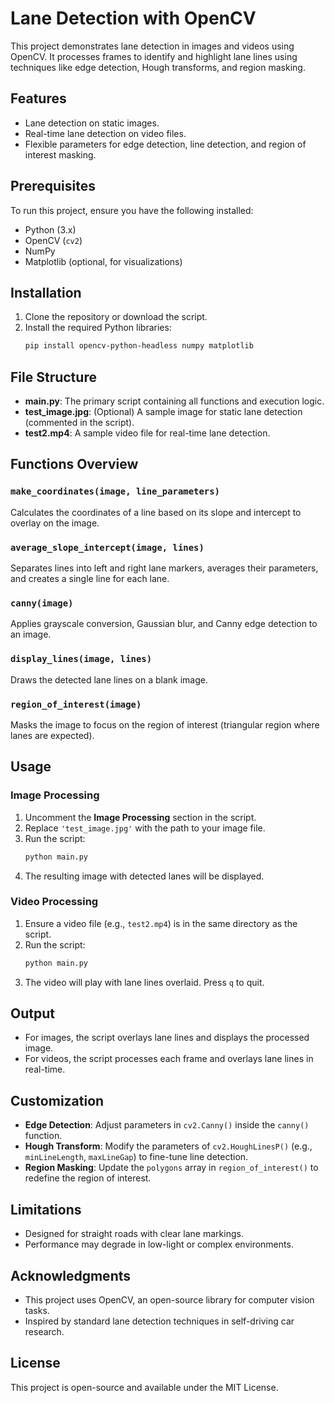 # Lane Detection with OpenCV

This project demonstrates lane detection in images and videos using OpenCV. It processes frames to identify and highlight lane lines using techniques like edge detection, Hough transforms, and region masking.

## Features
- Lane detection on static images.
- Real-time lane detection on video files.
- Flexible parameters for edge detection, line detection, and region of interest masking.

## Prerequisites
To run this project, ensure you have the following installed:
- Python (3.x)
- OpenCV (`cv2`)
- NumPy
- Matplotlib (optional, for visualizations)

## Installation
1. Clone the repository or download the script.
2. Install the required Python libraries:
   ```bash
   pip install opencv-python-headless numpy matplotlib
   ```

## File Structure
- **main.py**: The primary script containing all functions and execution logic.
- **test_image.jpg**: (Optional) A sample image for static lane detection (commented in the script).
- **test2.mp4**: A sample video file for real-time lane detection.

## Functions Overview
### `make_coordinates(image, line_parameters)`
Calculates the coordinates of a line based on its slope and intercept to overlay on the image.

### `average_slope_intercept(image, lines)`
Separates lines into left and right lane markers, averages their parameters, and creates a single line for each lane.

### `canny(image)`
Applies grayscale conversion, Gaussian blur, and Canny edge detection to an image.

### `display_lines(image, lines)`
Draws the detected lane lines on a blank image.

### `region_of_interest(image)`
Masks the image to focus on the region of interest (triangular region where lanes are expected).

## Usage
### Image Processing
1. Uncomment the **Image Processing** section in the script.
2. Replace `'test_image.jpg'` with the path to your image file.
3. Run the script:
   ```bash
   python main.py
   ```
4. The resulting image with detected lanes will be displayed.

### Video Processing
1. Ensure a video file (e.g., `test2.mp4`) is in the same directory as the script.
2. Run the script:
   ```bash
   python main.py
   ```
3. The video will play with lane lines overlaid. Press `q` to quit.

## Output
- For images, the script overlays lane lines and displays the processed image.
- For videos, the script processes each frame and overlays lane lines in real-time.

## Customization
- **Edge Detection**:
  Adjust parameters in `cv2.Canny()` inside the `canny()` function.
- **Hough Transform**:
  Modify the parameters of `cv2.HoughLinesP()` (e.g., `minLineLength`, `maxLineGap`) to fine-tune line detection.
- **Region Masking**:
  Update the `polygons` array in `region_of_interest()` to redefine the region of interest.

## Limitations
- Designed for straight roads with clear lane markings.
- Performance may degrade in low-light or complex environments.

## Acknowledgments
- This project uses OpenCV, an open-source library for computer vision tasks.
- Inspired by standard lane detection techniques in self-driving car research.

## License
This project is open-source and available under the MIT License.

